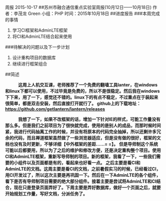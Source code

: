 ﻿周报 2015-10-17
##苏州市融合通信重点实验室周报(10月12日——10月18日)
	作者：李茂龙 Green                   小组：PHP                        时间：2015年10月18日
##进度报告
###本周完成的事情
1. 学习CI框架和AdminLTE框架
2. 将CI和AdminLTE结合起来使用

###待解决的问题以及下一步计划
1. 设计重构项目的数据库
2. 继续进行框架组合

##简述
**<p style="text-indent: 2em;">&emsp;这周上人机交互课，老师推荐了一个免费的翻墙工具lanter，在windows和linux下都可以使用，不过毕竟是免费的，所以不是很稳定。然后我在windows下下来，用了一下，感觉还不错的。linux下的有点不稳定，不过重点在于装起来很简单，都是双击安装，然后直接打开就行了。
github上的下载地址：https://github.com/getlantern/lantern/releases**
**<p style="text-indent: 2em;">&emsp;我想了一下，如果不改框架的话，增加一下针对IE的样式，可能工作量没有那么多。但是我们之前项目为了很快就完成，使用的是别人的成品，而那时候时间紧，我进行代码抽离工作的时候，并没有将原本的代码完全抽掉，所以还剩许多冗余的代码，而且禅道框架虽然做了一些浏览器适应，但是没有做的很好，框架的文档也没有及时更新，不够详细【中外框架的差距……= =】。
但是导师制这个系统可能以后都要用，所以为了之后的维护和修改方便，还是决定重构整个项目。使用CI和AdminLTE框架，重新写导师制的项目。新的框架，我看了一下，一些我们需要的小组件以及页面都是有的，看起来也好看一点。
之后主要是看CI和AdminLTE的文档。这周主要是看CI的文档，之前暑假实习的时候，已经看过CI，用CI开发过了，所以这次主要是再巩固一下。然后在一下AdminLTE的各个组件，看下是否有导师制项目需要的绝大部分组件。接着主要是尝试将AdminLTE和CI结合，现在只是登录页面弄好了。下周主要是弄好数据库，做好一个页面之后，就要开始规划工作量，写好文档，分派任务了。**






